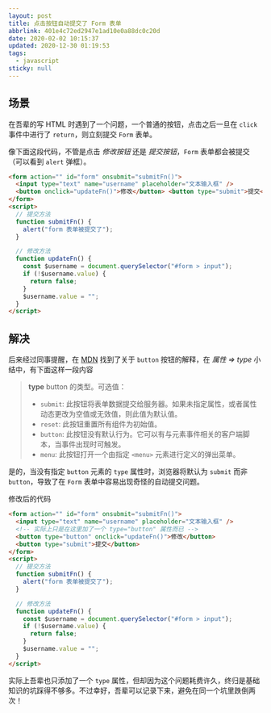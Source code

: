 ```yaml
---
layout: post
title: 点击按钮自动提交了 Form 表单
abbrlink: 401e4c72ed2947e1ad10e0a88dc0c20d
date: 2020-02-02 10:15:37
updated: 2020-12-30 01:19:53
tags:
  - javascript
sticky: null
---
```


## 场景

在吾辈的写 HTML 时遇到了一个问题，一个普通的按钮，点击之后一旦在 `click` 事件中进行了 `return`，则立刻提交 `Form` 表单。

像下面这段代码，不管是点击 _修改按钮_ 还是 _提交按钮_，`Form` 表单都会被提交（可以看到 `alert` 弹框）。

```html
<form action="" id="form" onsubmit="submitFn()">
  <input type="text" name="username" placeholder="文本输入框" />
  <button onclick="updateFn()">修改</button> <button type="submit">提交</button>
</form>
<script>
  // 提交方法
  function submitFn() {
    alert("form 表单被提交了");
  }

  // 修改方法
  function updateFn() {
    const $username = document.querySelector("#form > input");
    if (!$username.value) {
      return false;
    }
    $username.value = "";
  }
</script>
```

## 解决

后来经过同事提醒，在 [MDN](https://developer.mozilla.org/zh-CN/docs/Web/HTML/Element/button#%E5%B1%9E%E6%80%A7) 找到了关于 `button` 按钮的解释，在 _属性 => type_ 小结中，有下面这样一段内容

> **type**
> button 的类型。可选值：
>
> - `submit`: 此按钮将表单数据提交给服务器。如果未指定属性，或者属性动态更改为空值或无效值，则此值为默认值。
> - `reset`: 此按钮重置所有组件为初始值。
> - `button`: 此按钮没有默认行为。它可以有与元素事件相关的客户端脚本，当事件出现时可触发。
> - `menu`: 此按钮打开一个由指定 `<menu>` 元素进行定义的弹出菜单。

是的，当没有指定 `button` 元素的 `type` 属性时，浏览器将默认为 `submit` 而非 `button`，导致了在 `Form` 表单中容易出现奇怪的自动提交问题。

修改后的代码

```html
<form action="" id="form" onsubmit="submitFn()">
  <input type="text" name="username" placeholder="文本输入框" />
  <!-- 实际上只是在这里加了一个 type="button" 属性而已 -->
  <button type="button" onclick="updateFn()">修改</button>
  <button type="submit">提交</button>
</form>
<script>
  // 提交方法
  function submitFn() {
    alert("form 表单被提交了");
  }

  // 修改方法
  function updateFn() {
    const $username = document.querySelector("#form > input");
    if (!$username.value) {
      return false;
    }
    $username.value = "";
  }
</script>
```

实际上吾辈也只添加了一个 `type` 属性，但却因为这个问题耗费许久，终归是基础知识的坑踩得不够多。不过幸好，吾辈可以记录下来，避免在同一个坑里跌倒两次！
